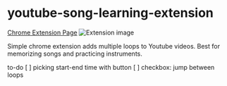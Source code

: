 # youtube-song-learning-extension

[Chrome Extension Page](https://chrome.google.com/webstore/detail/youtube-song-learning/ogdbpjpflpojnaaihaahdlbhhodffmge)
![Extension image](https://i.imgur.com/AL3z46c.png)


Simple chrome extension adds multiple loops to Youtube videos. Best for memorizing songs and practicing instruments.


to-do
[ ] picking start-end time with button
[ ] checkbox: jump between loops
 